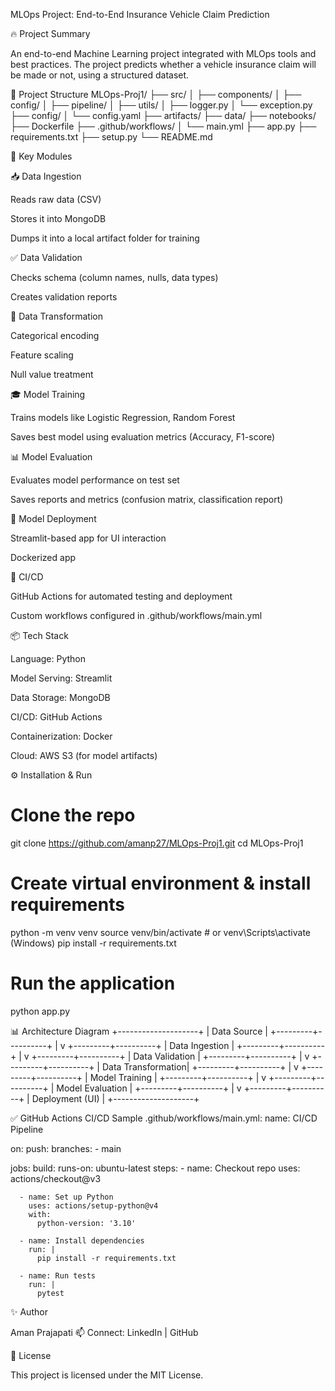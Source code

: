 MLOps Project: End-to-End Insurance Vehicle Claim Prediction

🔥 Project Summary

An end-to-end Machine Learning project integrated with MLOps tools and best practices. The project predicts whether a vehicle insurance claim will be made or not, using a structured dataset.

🧱 Project Structure
MLOps-Proj1/
├── src/
│   ├── components/
│   ├── config/
│   ├── pipeline/
│   ├── utils/
│   ├── logger.py
│   └── exception.py
├── config/
│   └── config.yaml
├── artifacts/
├── data/
├── notebooks/
├── Dockerfile
├── .github/workflows/
│   └── main.yml
├── app.py
├── requirements.txt
├── setup.py
└── README.md

🧩 Key Modules

📥 Data Ingestion

Reads raw data (CSV)

Stores it into MongoDB

Dumps it into a local artifact folder for training

✅ Data Validation

Checks schema (column names, nulls, data types)

Creates validation reports

🔄 Data Transformation

Categorical encoding

Feature scaling

Null value treatment

🎓 Model Training

Trains models like Logistic Regression, Random Forest

Saves best model using evaluation metrics (Accuracy, F1-score)

📊 Model Evaluation

Evaluates model performance on test set

Saves reports and metrics (confusion matrix, classification report)

🚀 Model Deployment

Streamlit-based app for UI interaction

Dockerized app

🔁 CI/CD

GitHub Actions for automated testing and deployment

Custom workflows configured in .github/workflows/main.yml

📦 Tech Stack

Language: Python

Model Serving: Streamlit

Data Storage: MongoDB

CI/CD: GitHub Actions

Containerization: Docker

Cloud: AWS S3 (for model artifacts)

⚙️ Installation & Run
# Clone the repo
git clone https://github.com/amanp27/MLOps-Proj1.git
cd MLOps-Proj1

# Create virtual environment & install requirements
python -m venv venv
source venv/bin/activate  # or venv\Scripts\activate (Windows)
pip install -r requirements.txt

# Run the application
python app.py

📊 Architecture Diagram
+--------------------+
|     Data Source    |
+---------+----------+
          |
          v
+---------+----------+
|  Data Ingestion    |
+---------+----------+
          |
          v
+---------+----------+
|  Data Validation   |
+---------+----------+
          |
          v
+---------+----------+
| Data Transformation|
+---------+----------+
          |
          v
+---------+----------+
|  Model Training    |
+---------+----------+
          |
          v
+---------+----------+
| Model Evaluation   |
+---------+----------+
          |
          v
+---------+----------+
|   Deployment (UI)  |
+--------------------+


✅ GitHub Actions CI/CD
Sample .github/workflows/main.yml:
name: CI/CD Pipeline

on:
  push:
    branches:
      - main

jobs:
  build:
    runs-on: ubuntu-latest
    steps:
      - name: Checkout repo
        uses: actions/checkout@v3

      - name: Set up Python
        uses: actions/setup-python@v4
        with:
          python-version: '3.10'

      - name: Install dependencies
        run: |
          pip install -r requirements.txt

      - name: Run tests
        run: |
          pytest


✨ Author

Aman Prajapati
📫 Connect: LinkedIn | GitHub

📜 License

This project is licensed under the MIT License.